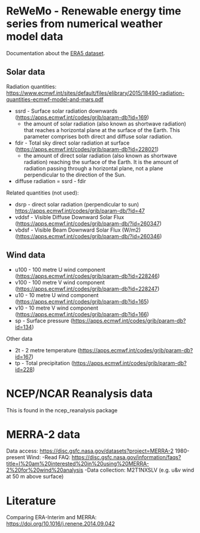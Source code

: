 # ReWeMo - Renewable energy time series from numerical weather model data


Documentation about the
[ERA5 dataset](https://confluence.ecmwf.int/display/CKB/ERA5%3A+data+documentation).


## Solar data

Radiation quantities: https://www.ecmwf.int/sites/default/files/elibrary/2015/18490-radiation-quantities-ecmwf-model-and-mars.pdf


* ssrd - Surface solar radiation downwards (https://apps.ecmwf.int/codes/grib/param-db?id=169)
    - the amount of solar radiation (also known as shortwave radiation) that reaches a horizontal plane at the surface of the Earth. This parameter comprises both direct and diffuse solar radiation.
* fdir - Total sky direct solar radiation at surface (https://apps.ecmwf.int/codes/grib/param-db?id=228021)
    -  the amount of direct solar radiation (also known as shortwave radiation) reaching the surface of the Earth. It is the amount of radiation passing through a horizontal plane, not a plane perpendicular to the direction of the Sun.
* diffuse radiation = ssrd - fdir



Related quantities (not used):
* dsrp - direct solar radiation (perpendicular to sun) https://apps.ecmwf.int/codes/grib/param-db/?id=47
* vddsf - Visible Diffuse Downward Solar Flux (https://apps.ecmwf.int/codes/grib/param-db/?id=260347)
* vbdsf - Visible Beam Downward Solar Flux (W/m2) (https://apps.ecmwf.int/codes/grib/param-db/?id=260346)

## Wind data
* u100 - 100 metre U wind component (https://apps.ecmwf.int/codes/grib/param-db?id=228246)
* v100 - 100 metre V wind component (https://apps.ecmwf.int/codes/grib/param-db?id=228247)
* u10 - 10 metre U wind component (https://apps.ecmwf.int/codes/grib/param-db?id=165)
* v10 - 10 metre V wind component (https://apps.ecmwf.int/codes/grib/param-db?id=166)
* sp - Surface pressure (https://apps.ecmwf.int/codes/grib/param-db?id=134)

Other data
* 2t - 2 metre temperature (https://apps.ecmwf.int/codes/grib/param-db?id=167)
* tp - Total precipitation (https://apps.ecmwf.int/codes/grib/param-db?id=228)


# NCEP/NCAR Reanalysis data
This is found in the ncep_reanalysis package

# MERRA-2 data
Data access: https://disc.gsfc.nasa.gov/datasets?project=MERRA-2
1980-present
Wind: 
 -Read FAQ: https://disc.gsfc.nasa.gov/information/faqs?title=I%20am%20interested%20in%20using%20MERRA-2%20for%20wind%20analysis
 -Data collection: M2T1NXSLV (e.g. u&v wind at 50 m above surface)


# Literature

Comparing ERA-Interim and MERRA: https://doi.org/10.1016/j.renene.2014.09.042
